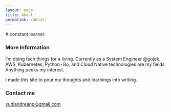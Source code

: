 ```yaml
---
layout: page
title: About
permalink: /about/
---
```


A constant learner.

### More Information

I’m doing tech things for a living. Currently as a System Engineer @gojek.
AWS, Kubernetes, Python+Go, and Cloud Native technologies are my fields.
Anything peeks my interest.

I made this site to pour my thoughts and learnings into writing.

### Contact me

[yudiandreanp@gmail.com](mailto:yudiandreanp@gmail.com)
